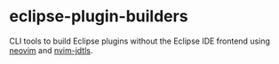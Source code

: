 # eclipse-plugin-builders

CLI tools to build Eclipse plugins without the Eclipse IDE frontend using
[neovim](https://neovim.io/) and
[nvim-jdtls](https://github.com/mfussenegger/nvim-jdtls).
